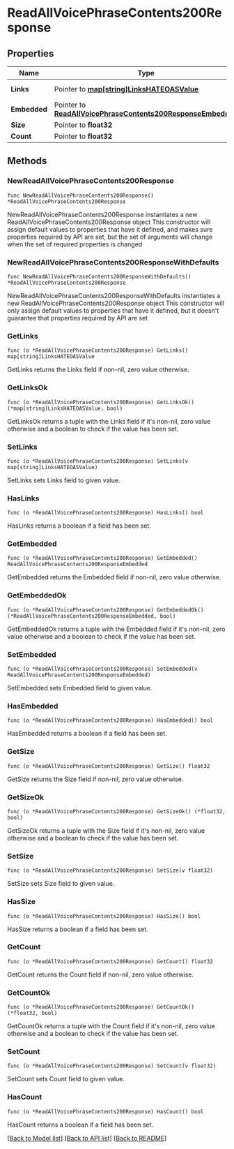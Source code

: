 # ReadAllVoicePhraseContents200Response

## Properties

Name | Type | Description | Notes
------------ | ------------- | ------------- | -------------
**Links** | Pointer to [**map[string]LinksHATEOASValue**](LinksHATEOASValue.md) |  | [optional] [readonly] 
**Embedded** | Pointer to [**ReadAllVoicePhraseContents200ResponseEmbedded**](ReadAllVoicePhraseContents200ResponseEmbedded.md) |  | [optional] 
**Size** | Pointer to **float32** |  | [optional] 
**Count** | Pointer to **float32** |  | [optional] 

## Methods

### NewReadAllVoicePhraseContents200Response

`func NewReadAllVoicePhraseContents200Response() *ReadAllVoicePhraseContents200Response`

NewReadAllVoicePhraseContents200Response instantiates a new ReadAllVoicePhraseContents200Response object
This constructor will assign default values to properties that have it defined,
and makes sure properties required by API are set, but the set of arguments
will change when the set of required properties is changed

### NewReadAllVoicePhraseContents200ResponseWithDefaults

`func NewReadAllVoicePhraseContents200ResponseWithDefaults() *ReadAllVoicePhraseContents200Response`

NewReadAllVoicePhraseContents200ResponseWithDefaults instantiates a new ReadAllVoicePhraseContents200Response object
This constructor will only assign default values to properties that have it defined,
but it doesn't guarantee that properties required by API are set

### GetLinks

`func (o *ReadAllVoicePhraseContents200Response) GetLinks() map[string]LinksHATEOASValue`

GetLinks returns the Links field if non-nil, zero value otherwise.

### GetLinksOk

`func (o *ReadAllVoicePhraseContents200Response) GetLinksOk() (*map[string]LinksHATEOASValue, bool)`

GetLinksOk returns a tuple with the Links field if it's non-nil, zero value otherwise
and a boolean to check if the value has been set.

### SetLinks

`func (o *ReadAllVoicePhraseContents200Response) SetLinks(v map[string]LinksHATEOASValue)`

SetLinks sets Links field to given value.

### HasLinks

`func (o *ReadAllVoicePhraseContents200Response) HasLinks() bool`

HasLinks returns a boolean if a field has been set.

### GetEmbedded

`func (o *ReadAllVoicePhraseContents200Response) GetEmbedded() ReadAllVoicePhraseContents200ResponseEmbedded`

GetEmbedded returns the Embedded field if non-nil, zero value otherwise.

### GetEmbeddedOk

`func (o *ReadAllVoicePhraseContents200Response) GetEmbeddedOk() (*ReadAllVoicePhraseContents200ResponseEmbedded, bool)`

GetEmbeddedOk returns a tuple with the Embedded field if it's non-nil, zero value otherwise
and a boolean to check if the value has been set.

### SetEmbedded

`func (o *ReadAllVoicePhraseContents200Response) SetEmbedded(v ReadAllVoicePhraseContents200ResponseEmbedded)`

SetEmbedded sets Embedded field to given value.

### HasEmbedded

`func (o *ReadAllVoicePhraseContents200Response) HasEmbedded() bool`

HasEmbedded returns a boolean if a field has been set.

### GetSize

`func (o *ReadAllVoicePhraseContents200Response) GetSize() float32`

GetSize returns the Size field if non-nil, zero value otherwise.

### GetSizeOk

`func (o *ReadAllVoicePhraseContents200Response) GetSizeOk() (*float32, bool)`

GetSizeOk returns a tuple with the Size field if it's non-nil, zero value otherwise
and a boolean to check if the value has been set.

### SetSize

`func (o *ReadAllVoicePhraseContents200Response) SetSize(v float32)`

SetSize sets Size field to given value.

### HasSize

`func (o *ReadAllVoicePhraseContents200Response) HasSize() bool`

HasSize returns a boolean if a field has been set.

### GetCount

`func (o *ReadAllVoicePhraseContents200Response) GetCount() float32`

GetCount returns the Count field if non-nil, zero value otherwise.

### GetCountOk

`func (o *ReadAllVoicePhraseContents200Response) GetCountOk() (*float32, bool)`

GetCountOk returns a tuple with the Count field if it's non-nil, zero value otherwise
and a boolean to check if the value has been set.

### SetCount

`func (o *ReadAllVoicePhraseContents200Response) SetCount(v float32)`

SetCount sets Count field to given value.

### HasCount

`func (o *ReadAllVoicePhraseContents200Response) HasCount() bool`

HasCount returns a boolean if a field has been set.


[[Back to Model list]](../README.md#documentation-for-models) [[Back to API list]](../README.md#documentation-for-api-endpoints) [[Back to README]](../README.md)


